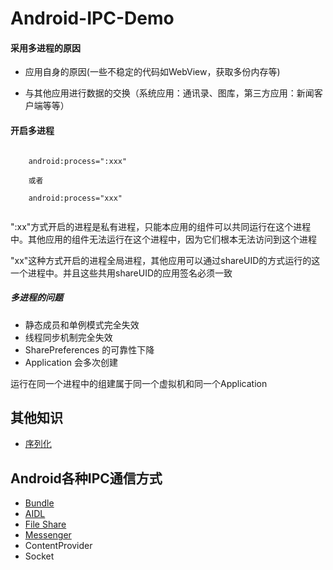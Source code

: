 # Android-IPC-Demo
#### 采用多进程的原因

* 应用自身的原因(一些不稳定的代码如WebView，获取多份内存等)

* 与其他应用进行数据的交换（系统应用：通讯录、图库，第三方应用：新闻客户端等等）

#### 开启多进程
```

    android:process=":xxx"
    
    或者
    
    android:process="xxx"
    
``` 
":xx"方式开启的进程是私有进程，只能本应用的组件可以共同运行在这个进程中。其他应用的组件无法运行在这个进程中，因为它们根本无法访问到这个进程

"xx"这种方式开启的进程全局进程，其他应用可以通过shareUID的方式运行的这一个进程中。并且这些共用shareUID的应用签名必须一致

##### 多进程的问题
* 静态成员和单例模式完全失效
* 线程同步机制完全失效
* SharePreferences 的可靠性下降
* Application 会多次创建

运行在同一个进程中的组建属于同一个虚拟机和同一个Application

## 其他知识

* [序列化](./Serialization.md)

## Android各种IPC通信方式
* [Bundle](./Intent.md)
* [AIDL](./AIDL.md)
* [File Share](FILE_SHARE.md)
* [Messenger](MESSENGER.md)
* ContentProvider
* Socket
